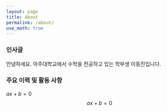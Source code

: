 ```yaml
---
layout: page
title: About
permalink: /about/
use_math: true
---
```

### 인사글
안녕하세요. 아주대학교에서 수학을 전공하고 있는 학부생 이동진입니다. <br/>
### 주요 이력 및 활동 사항
$ax+b=0$
$$ax+b=0$$
